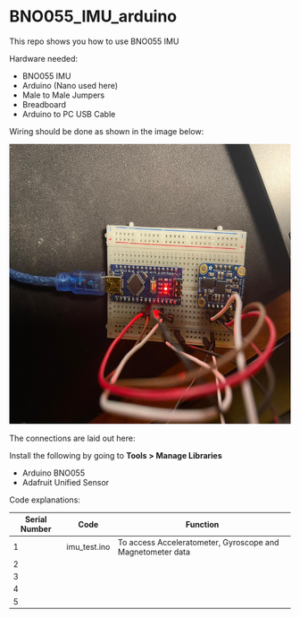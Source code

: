 # BNO055_IMU_arduino

This repo shows you how to use BNO055 IMU

Hardware needed:

- BNO055 IMU
- Arduino (Nano used here)
- Male to Male Jumpers
- Breadboard
- Arduino to PC USB Cable

Wiring should be done as shown in the image below:

<p align="center">
  <img height="500" src="Images/setup.jpeg">
</p>

The connections are laid out here:

Install the following by going to **Tools > Manage Libraries**

- Arduino BNO055
- Adafruit Unified Sensor

Code explanations:

| Serial Number| Code  | Function |
| ------------- | ------------- | ------------- |
| 1  | imu_test.ino | To access Acceleratometer, Gyroscope and Magnetometer data  |
| 2  |   | |
| 3 |  | |
| 4 |  | |
| 5 | | |
 
